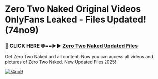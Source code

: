 # Zero Two Naked Original Videos 0nlyFans Leaked - Files Updated! (74no9)

<h3>🔴 CLICK HERE 🌐==►► <a href="https://tinyurl.com/up5wt9bj" rel="nofollow">Zero Two Naked Updated Files</a></h3>

Get Zero Two Naked and all content. Now you can access all videos and pictures of Zero Two Naked. New Updated Files 2025!

[![74no9](https://i.imgur.com/ABiUzMV.gif)](https://tinyurl.com/up5wt9bj)
